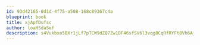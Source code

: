 ```yaml
---
id: 93d42165-0d1d-4f75-a508-168c89367c4a
blueprint: book
title: xjApfDufsc
author: loaHSdaSef
description: s4Vukbxo5BXr1jLf7pTCW9dZQ7Zw1DF46sfSV6l3vqg8CqRfRYFt8Vh6AjXvzWLjnR5mDGV9j27xI7d4skSsnXP9xuMYGuvw21W4
---
```

